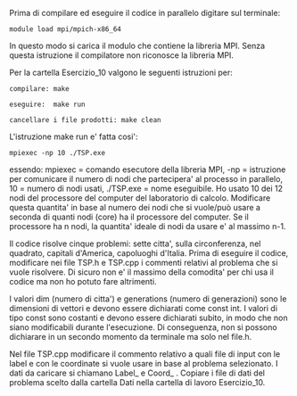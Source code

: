 Prima di compilare ed eseguire il codice in parallelo digitare sul terminale: 

	module load mpi/mpich-x86_64
	
In questo modo si carica il modulo che contiene la libreria MPI. 
Senza questa istruzione il compilatore non riconosce la libreria MPI.


Per la cartella Esercizio_10 valgono le seguenti istruzioni per:

	compilare: make

	eseguire:  make run
	
	cancellare i file prodotti: make clean
	
L'istruzione make run e' fatta cosi':

	mpiexec -np 10 ./TSP.exe

essendo: mpiexec = comando esecutore della libreria MPI, -np = istruzione per comunicare 
il numero di nodi che partecipera' al processo in parallelo, 10 = numero di nodi usati, 
./TSP.exe = nome eseguibile. Ho usato 10 dei 12 nodi del processore del computer 
del laboratorio di calcolo. Modificare questa quantita' in base al numero dei nodi 
che si vuole/può usare a seconda di quanti nodi (core) ha il processore del computer. 
Se il processore ha n nodi, la quantita' ideale di nodi da usare e' al massimo n-1.

Il codice risolve cinque problemi: sette citta', sulla circonferenza, nel quadrato, 
capitali d'America, capoluoghi d'Italia. Prima di eseguire il codice, modificare nei file 
TSP.h e TSP.cpp i commenti relativi al problema che si vuole risolvere. Di sicuro non e' 
il massimo della comodita' per chi usa il codice ma non ho potuto fare altrimenti.

I valori dim (numero di citta') e generations (numero di generazioni) sono le dimensioni 
di vettori e devono essere dichiarati come const int. I valori di tipo const sono costanti 
e devono essere dichiarati subito, in modo che non siano modificabili durante l'esecuzione. 
Di conseguenza, non si possono dichiarare in un secondo momento da terminale ma solo nel file.h. 

Nel file TSP.cpp modificare il commento relativo a quali file di input con le label e con le coordinate 
si vuole usare in base al problema selezionato. I dati da caricare si chiamano Label_ e Coord_ .
Copiare i file di dati del problema scelto dalla cartella Dati nella cartella di lavoro Esercizio_10.



